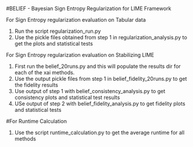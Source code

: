 #BELIEF - Bayesian Sign Entropy Regularization for LIME Framework

For Sign Entropy regularization evaluation on Tabular data
1) Run the script regularization_run.py
2) Use the pickle files obtained from step 1 in regularization_analysis.py to get the plots and statistical tests

For Sign Entropy regularization evaluation on Stabilizing LIME
1) First run the belief_20runs.py and this will populate the results dir for each of the xai methods.
2) Use the output pickle files from step 1 in belief_fidelity_20runs.py to get the fidelity results
3) Use output of step 1 with belief_consistency_analysis.py to get consistency plots and statistical test results
4) USe output of step 2 with belief_fidelity_analysis.py to get fidelity plots and statistical tests

#For Runtime Calculation
1) Use the script runtime_calculation.py to get the average runtime for all methods


